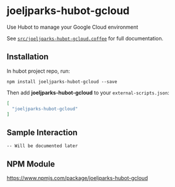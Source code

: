 # joeljparks-hubot-gcloud

Use Hubot to manage your Google Cloud environment

See [`src/joeljparks-hubot-gcloud.coffee`](src/joeljparks-hubot-gcloud.coffee) for full documentation.

## Installation

In hubot project repo, run:

`npm install joeljparks-hubot-gcloud --save`

Then add **joeljparks-hubot-gcloud** to your `external-scripts.json`:

```json
[
  "joeljparks-hubot-gcloud"
]
```

## Sample Interaction

```
-- Will be documented later
```

## NPM Module

https://www.npmjs.com/package/joeljparks-hubot-gcloud
